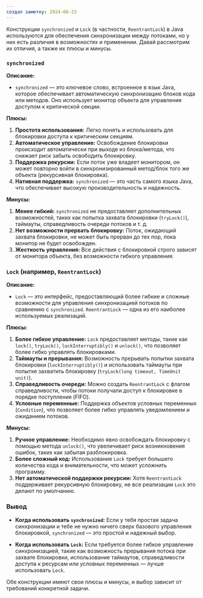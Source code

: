 ```yaml
---
создал заметку: 2024-08-23
---
```

Конструкции `synchronized` и `Lock` (в частности, `ReentrantLock`) в Java используются для обеспечения синхронизации между потоками, но у них есть различия в возможностях и применении. Давай рассмотрим их отличия, а также их плюсы и минусы.

### `synchronized`

**Описание:**
- `synchronized` — это ключевое слово, встроенное в язык Java, которое обеспечивает автоматическую синхронизацию блоков кода или методов. Оно использует монитор объекта для управления доступом к критической секции.

**Плюсы:**
1. **Простота использования:** Легко понять и использовать для блокировки доступа к критическим секциям.
2. **Автоматическое управление:** Освобождение блокировки происходит автоматически при выходе из блока/метода, что снижает риск забыть освободить блокировку.
3. **Поддержка рекурсии:** Если поток уже владеет монитором, он может повторно войти в синхронизированный метод/блок того же объекта (рекурсивная блокировка).
4. **Нативная поддержка:** `synchronized` — это часть самого языка Java, что обеспечивает высокую производительность и надежность.

**Минусы:**
1. **Менее гибкий:** `synchronized` не предоставляет дополнительных возможностей, таких как попытка захвата блокировки (`tryLock()`), таймауты, справедливость очереди потоков и т. д.
2. **Нет возможности прервать блокировку:** Поток, ожидающий захвата блокировки, не может быть прерван до тех пор, пока монитор не будет освобожден.
3. **Жесткость управления:** Все действия с блокировкой строго зависят от монитора объекта, без возможности гибкого управления.

### `Lock` (например, `ReentrantLock`)

**Описание:**
- `Lock` — это интерфейс, предоставляющий более гибкие и сложные возможности для управления синхронизацией потоков по сравнению с `synchronized`. `ReentrantLock` — одна из его наиболее используемых реализаций.

**Плюсы:**
1. **Более гибкое управление:** `Lock` предоставляет методы, такие как `lock()`, `tryLock()`, `lockInterruptibly()` и `unlock()`, что позволяет более гибко управлять блокировками.
2. **Таймауты и прерывания:** Возможность прерывать попытки захвата блокировки (`lockInterruptibly()`) и использовать таймауты при попытке захватить блокировку (`tryLock(long timeout, TimeUnit unit)`).
3. **Справедливость очереди:** Можно создать `ReentrantLock` с флагом справедливости, чтобы потоки получали доступ к блокировке в порядке поступления (FIFO).
4. **Условные переменные:** Поддержка объектов условных переменных (`Condition`), что позволяет более гибко управлять уведомлением и ожиданием потоков.

**Минусы:**
1. **Ручное управление:** Необходимо явно освобождать блокировку с помощью метода `unlock()`, что увеличивает риск возникновения ошибок, таких как забытая разблокировка.
2. **Более сложный код:** Использование `Lock` требует большего количества кода и внимательности, что может усложнить программу.
3. **Нет автоматической поддержки рекурсии:** Хотя `ReentrantLock` поддерживает рекурсивную блокировку, не все реализации `Lock` это делают по умолчанию.

### Вывод

- **Когда использовать `synchronized`:** Если у тебя простая задача синхронизации и тебе не нужно ничего сверх базового управления блокировкой, `synchronized` — это простой и надежный выбор.
  
- **Когда использовать `Lock`:** Если требуется более гибкое управление синхронизацией, такие как возможность прерывания потока при захвате блокировки, использование таймаутов, справедливости доступа к ресурсам или условных переменных — лучше использовать `Lock`. 

Обе конструкции имеют свои плюсы и минусы, и выбор зависит от требований конкретной задачи.